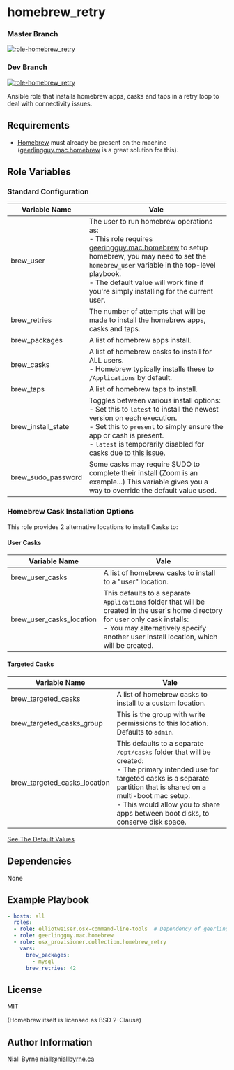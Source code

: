 # homebrew_retry

### Master Branch
[![role-homebrew_retry](https://github.com/osx-provisioner/collection/actions/workflows/workflow-homebrew_retry-push.yml/badge.svg?branch=master)](https://github.com/osx-provisioner/collection/actions/workflows/workflow-homebrew_retry-push.yml)

### Dev Branch
[![role-homebrew_retry](https://github.com/osx-provisioner/collection/actions/workflows/workflow-homebrew_retry-push.yml/badge.svg?branch=dev)](https://github.com/osx-provisioner/collection/actions/workflows/workflow-homebrew_retry-push.yml)

Ansible role that installs homebrew apps, casks and taps in a retry loop to deal with connectivity issues.

Requirements
------------

- [Homebrew](https://brew.sh/) must already be present on the machine ([geerlingguy.mac.homebrew](https://github.com/geerlingguy/ansible-collection-mac) is a great solution for this).

Role Variables
--------------

### Standard Configuration

| Variable Name      | Vale                                                                                                                                                                                                                                                                                                                                              |
|--------------------|---------------------------------------------------------------------------------------------------------------------------------------------------------------------------------------------------------------------------------------------------------------------------------------------------------------------------------------------------|
| brew_user          | The user to run homebrew operations as:<br />- This role requires [geeringguy.mac.homebrew](https://github.com/geerlingguy/ansible-collection-mac) to setup homebrew, you may need to set the `homebrew_user` variable in the top-level playbook.<br />- The default value will work fine if you're simply installing for the current user.       |
| brew_retries       | The number of attempts that will be made to install the homebrew apps, casks and taps.                                                                                                                                                                                                                                                            |
| brew_packages      | A list of homebrew apps install.                                                                                                                                                                                                                                                                                                                  |
| brew_casks         | A list of homebrew casks to install for ALL users.<br />- Homebrew typically installs these to `/Applications` by default.                                                                                                                                                                                                                        |
| brew_taps          | A list of homebrew taps to install.                                                                                                                                                                                                                                                                                                               |
| brew_install_state | Toggles between various install options:<br />- Set this to `latest` to install the newest version on each execution.<br />- Set this to `present` to simply ensure the app or cash is present.<br />- `latest` is temporarily disabled for casks due to [this issue](https://github.com/ansible-collections/community.general/issues/1647).      |
| brew_sudo_password | Some casks may require SUDO to complete their install (Zoom is an example...)  This variable gives you a way to override the default value used.                                                                                                                                                                                                  |

### Homebrew Cask Installation Options

This role provides 2 alternative locations to install Casks to:

#### User Casks

| Variable Name            | Vale                                                                                                                                                                                                                        |
|--------------------------|-----------------------------------------------------------------------------------------------------------------------------------------------------------------------------------------------------------------------------|
| brew_user_casks          | A list of homebrew casks to install to a "user" location.                                                                                                                                                                   |
| brew_user_casks_location | This defaults to a separate `Applications` folder that will be created in the user's home directory for user only cask installs:<br />- You may alternatively specify another user install location, which will be created. |
  
#### Targeted Casks

| Variable Name                 | Vale                                                                                                                                                                                                                                                                             |
|-------------------------------|----------------------------------------------------------------------------------------------------------------------------------------------------------------------------------------------------------------------------------------------------------------------------------|
| brew_targeted_casks           | A list of homebrew casks to install to a custom location.                                                                                                                                                                                                                        |
| brew_targeted_casks_group     | This is the group with write permissions to this location. Defaults to `admin`.                                                                                                                                                                                                  |
| brew_targeted_casks_location  | This defaults to a separate `/opt/casks` folder that will be created:<br />- The primary intended use for targeted casks is a separate partition that is shared on a multi-boot mac setup.<br />- This would allow you to share apps between boot disks, to conserve disk space. |

[See The Default Values](defaults/main.yml)

Dependencies
------------

None

Example Playbook
----------------

```yaml
- hosts: all
  roles:
  - role: elliotweiser.osx-command-line-tools  # Dependency of geerlingguy.mac.homebrew
  - role: geerlingguy.mac.homebrew
  - role: osx_provisioner.collection.homebrew_retry
    vars:
      brew_packages:
        - mysql
      brew_retries: 42
```

License
-------

MIT

(Homebrew itself is licensed as BSD 2-Clause)

Author Information
------------------

Niall Byrne <niall@niallbyrne.ca>

